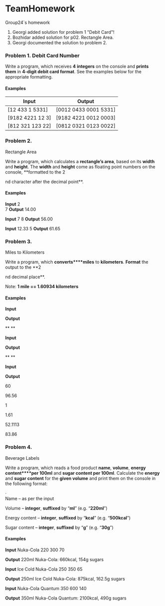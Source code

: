 # TeamHomework
Group24`s homework
1. Georgi added solution for problem 1 "Debit Card"!
2. Bozhidar added solution for p02. Rectangle Area.
3. Georgi documented the solution to problem 2.

### Problem 1. **Debit Card Number**

Write a program, which receives **4** **integers** on the console and **prints them** in **4-digit debit card format**. See the examples below for the appropriate formatting.

#### **Examples**

| **Input** | **Output** |
| --- | --- |
| [12 433 1 5331] | [0012 0433 0001 5331] |
| [9182 4221 12 3] | [9182 4221 0012 0003] |
| [812 321 123 22] | [0812 0321 0123 0022] |


### Problem 2.                 
Rectangle Area

Write a program, which calculates a **rectangle’s area**, based on its **width**
and **height**. The **width** and **height** come as
floating point numbers on the console, **formatted
to the 2

nd character after the decimal point**.

#### Examples
**Input**
2			
7
**Output**
14.00

 **Input**
7
8
**Output**
56.00

 **Input**
12.33
5
**Output**
61.65
 
### Problem 3.             
Miles to Kilometers

Write a program, which **converts****miles** to **kilometers**. **Format** the output to the **2

nd
decimal place**.

Note: **1
mile == 1.60934 kilometers**

#### Examples

 

**Input**

 

**Output**

 

** **

 

**Input**

 

**Output**

 

** **

 

**Input**

 

**Output**

 

60

 

96.56

 

1

 

1.61

 

52.1113

 

83.86
 
### Problem 4.                 
Beverage Labels

Write a program, which reads a food product **name**, **volume**, **energy content****per 100ml** and **sugar content per 100ml**. Calculate the **energy** and **sugar content**
for the **given volume** and print them
on the console in the following format:

·        
Name – as per the input

Volume – **integer**,
**suffixed** by “**ml**” (e.g. “**220ml**”)
   
Energy content – **integer**, **suffixed** by “**kcal**” (e.g. “**500kcal**”)
   
Sugar content – **integer**, **suffixed** by “**g**” (e.g. “**30g**”) 

#### Examples

**Input**
Nuka-Cola
220
300
70

**Output**
 220ml Nuka-Cola:
660kcal, 154g
  sugars

**Input**
 Ice Cold Nuka-Cola
250
350
65

**Output**
250ml Ice Cold Nuka-Cola:
875kcal, 162.5g sugars

**Input**
Nuka-Cola Quantum
350
600
140
 
**Output**
350ml Nuka-Cola Quantum:
2100kcal, 490g sugars
 



 

